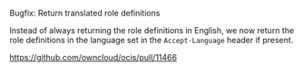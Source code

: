 Bugfix: Return translated role definitions

Instead of always returning the role definitions in English, we now return the role definitions in the language set in the `Accept-Language` header if present.

https://github.com/owncloud/ocis/pull/11466
